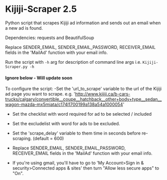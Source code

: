 # Kijiji-Scraper 2.5
Python script that scrapes Kijiji ad information and sends out an email
when a new ad is found.

Dependencies: requests and BeautifulSoup

 Replace SENDER_EMAIL, SENDER_EMAIL_PASSWORD, RECEIVER_EMAIL fields in the 'MailAd' function with your email info.
 
 Run the script with `-h` arg for description of command line args i.e. `Kijiji-Scraper.py -h` 




#### Ignore below - Will update soon

To configure the script:
-Set the 'url_to_scrape' variable to the url of the Kijiji ad page you want to scrape.
    e.g. 'http://www.kijiji.ca/b-cars-trucks/calgary/convertible__coupe__hatchback__other+body+type__sedan__wagon-mazda-mx5miata/c174l1700199a138a54a1000054'

- Set the checklist with word required for ad to be selected / included

- Set the excludelist with word for ads to be excluded.

- Set the 'scrape_delay' variable to them time in seconds before re-scraping. (default = 600)

- Replace SENDER_EMAIL, SENDER_EMAIL_PASSWORD, RECEIVER_EMAIL fields in the 'MailAd' function with your email info.

- If you're using gmail, you'll have to go to 'My Account>Sign in & security>Connected apps & sites' then turn "Allow less secure apps" to "On".


